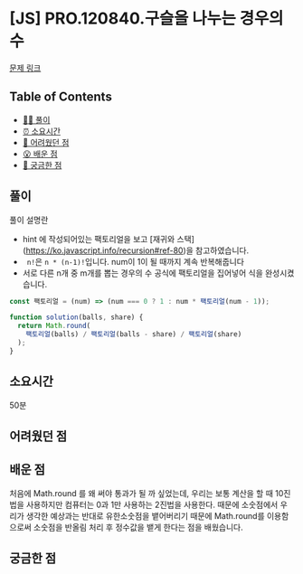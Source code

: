 <!-- 제목으로 다음과 같은 내용으로 작성해주세요 ! -->
<!-- 📚 언어 : e.g. Javascript -> [JS], Python -> [Python]  -->
<!-- 📕 백준 : BOJ 문제번호/문제제목 e.g. BOJ 2577/숫자의 개수 -->
<!-- 📗 프로그래머스 : PRO 문제번호/문제제목 e.g. PRO 120812/최빈값 구하기 -->
<!-- 💁🏻 백준허브를 사용하시면 프로그래머스의 문제번호도 확인하실 수 있습니다 -->

# [JS] PRO.120840.구슬을 나누는 경우의 수

<!-- 아래에 # 을 지우고 문제 링크를 입력해주세요 ! -->

[문제 링크](https://school.programmers.co.kr/learn/courses/30/lessons/120840)

## Table of Contents

- [✍🏻 풀이](#풀이)
- [⏰ 소요시간](#소요시간)
- [🫠 어려웠던 점](#어려웠던-점)
- [😮 배운 점](#배운-점)
- [🤔 궁금한 점](#궁금한-점)

## 풀이

<!-- ```옆에 사용하는 언어를 기입하세요 e.g. javascript, python -->

풀이 설명란

- hint 에 작성되어있는 팩토리얼을 보고 [재귀와 스택] (https://ko.javascript.info/recursion#ref-80)을 참고하였습니다.
- ` n!`은 `n * (n-1)!`입니다. num이 1이 될 때까지 계속 반복해줍니다
- 서로 다른 n개 중 m개를 뽑는 경우의 수 공식에 팩토리얼을 집어넣어 식을 완성시켰습니다.

```javascript
const 팩토리얼 = (num) => (num === 0 ? 1 : num * 팩토리얼(num - 1));

function solution(balls, share) {
  return Math.round(
    팩토리얼(balls) / 팩토리얼(balls - share) / 팩토리얼(share)
  );
}
```

## 소요시간

50분

## 어려웠던 점

## 배운 점

처음에 Math.round 를 왜 써야 통과가 될 까 싶었는데, 우리는 보통 계산을 할 때 10진법을 사용하지만 컴퓨터는 0과 1만 사용하는 2진법을 사용한다. 때문에 소숫점에서 우리가 생각한 예상과는 반대로 유한소숫점을 뱉어버리기 때문에 Math.round를 이용함으로써 소숫점을 반올림 처리 후 정수값을 뱉게 한다는 점을 배웠습니다.

## 궁금한 점
